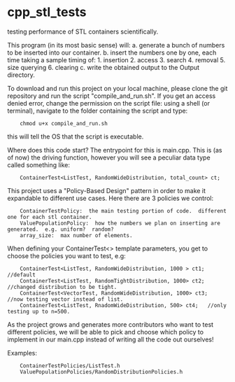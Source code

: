 # cpp_stl_tests
testing performance of STL containers scientifically.

This program (in its most basic sense) will:
a.  generate a bunch of numbers to be inserted into our container.
b.  insert the numbers one by one, each time taking a sample timing of:
	1.  insertion
	2.  access
	3.  search
	4.  removal
	5.  size querying
	6.  clearing
c.  write the obtained output to the Output directory.


To download and run this project on your local machine, please clone the git repository and run the script "compile_and_run.sh".  If you get an access denied error, change the permission on the script file:  using a shell (or terminal), navigate to the folder containing the script and type:

		chmod u+x compile_and_run.sh  
		
this will tell the OS that the script is executable.




Where does this code start?  The entrypoint for this is main.cpp.  This is (as of now) the driving function, however you will see a peculiar data type called something like:

		ContainerTest<ListTest, RandomWideDistribution, total_count> ct;
		
This project uses a "Policy-Based Design" pattern in order to make it expandable to different use cases.  Here there are 3 policies we control:

		ContainerTestPolicy:  the main testing portion of code.  different one for each stl container.
		ValuePopulationPolicy:  how the numbers we plan on inserting are generated.  e.g. uniform?  random?
		array_size:  max number of elements.

When defining your ContainerTest<> template parameters, you get to choose the policies you want to test, e.g:

		ContainerTest<ListTest, RandomWideDistribution, 1000 > ct1; 	//default
		ContainerTest<ListTest, RandomTightDistribution, 1000> ct2; 	//changed distribution to be tight.
		ContainerTest<VectorTest, RandomWideDistribution, 1000> ct3; 	//now testing vector instead of list.
		ContainerTest<ListTest, RnadomWideDistribution, 500> ct4; 	//only testing up to n=500.
		
		
		
		
As the project grows and generates more contributors who want to test different policies, we will be able to pick and choose which policy to implement in our main.cpp instead of writing all the code out ourselves!

Examples:

		ContainerTestPolicies/ListTest.h
		ValuePopulationPolicies/RandomDistributionPolicies.h



